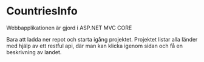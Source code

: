 # CountriesInfo
Webbapplikationen är gjord i ASP.NET MVC CORE

Bara att ladda ner repot och starta igång projektet. Projektet listar alla länder med hjälp av ett restful api, 
där man kan klicka igenom sidan och få en beskrivning av landet.
